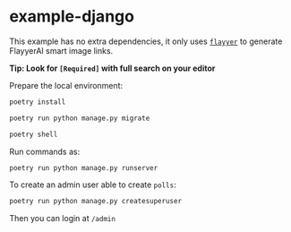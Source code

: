 # example-django

This example has no extra dependencies, it only uses [`flayyer`](https://github.com/flayyer/flayyer-python) to generate FlayyerAI smart image links.

**Tip: Look for `[Required]` with full search on your editor**

Prepare the local environment:

```bash
poetry install
```

```bash
poetry run python manage.py migrate
```

```bash
poetry shell
```

Run commands as:

```bash
poetry run python manage.py runserver
```

To create an admin user able to create `polls`:

```bash
poetry run python manage.py createsuperuser
```

Then you can login at `/admin`

